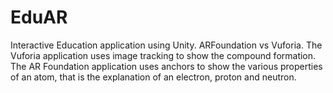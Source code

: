 # EduAR
Interactive Education application using Unity. ARFoundation vs Vuforia.
The Vuforia application uses image tracking to show the compound formation.
The AR Foundation application uses anchors to show the various properties of an atom, that is the explanation of an electron, proton
and neutron.
